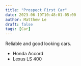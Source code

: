 ```yaml
---
title: "Prospect First Car"
date: 2023-06-19T10:48:01-05:00
author: Matthew Le
draft: false
tags: [Car]
---
```


Reliable and good looking cars.

- Honda Accord
- Lexus LS 400 